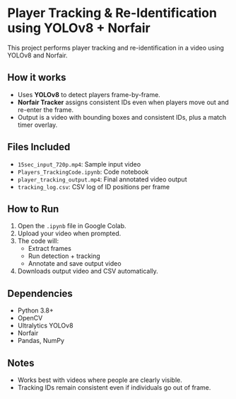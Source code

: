 # Player Tracking & Re-Identification using YOLOv8 + Norfair

This project performs player tracking and re-identification in a video using YOLOv8 and Norfair.

## How it works
- Uses **YOLOv8** to detect players frame-by-frame.
- **Norfair Tracker** assigns consistent IDs even when players move out and re-enter the frame.
- Output is a video with bounding boxes and consistent IDs, plus a match timer overlay.

## Files Included
- `15sec_input_720p.mp4`: Sample input video
- `Players_TrackingCode.ipynb`: Code notebook
- `player_tracking_output.mp4`: Final annotated video output
- `tracking_log.csv`: CSV log of ID positions per frame

## How to Run
1. Open the `.ipynb` file in Google Colab.
2. Upload your video when prompted.
3. The code will:
   - Extract frames
   - Run detection + tracking
   - Annotate and save output video
4. Downloads output video and CSV automatically.

## Dependencies
- Python 3.8+
- OpenCV
- Ultralytics YOLOv8
- Norfair
- Pandas, NumPy

## Notes
- Works best with videos where people are clearly visible.
- Tracking IDs remain consistent even if individuals go out of frame.
